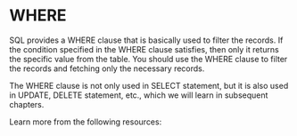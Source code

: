 # WHERE

SQL provides a WHERE clause that is basically used to filter the records. If the condition specified in the WHERE clause satisfies, then only it returns the specific value from the table. You should use the WHERE clause to filter the records and fetching only the necessary records.

The WHERE clause is not only used in SELECT statement, but it is also used in UPDATE, DELETE statement, etc., which we will learn in subsequent chapters.

Learn more from the following resources:

